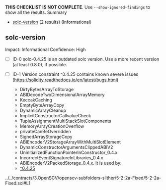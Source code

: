 **THIS CHECKLIST IS NOT COMPLETE**. Use `--show-ignored-findings` to show all the results.
Summary
 - [solc-version](#solc-version) (2 results) (Informational)
## solc-version
Impact: Informational
Confidence: High
 - [ ] ID-0
solc-0.4.25 is an outdated solc version. Use a more recent version (at least 0.8.0), if possible.

 - [ ] ID-1
Version constraint ^0.4.25 contains known severe issues (https://solidity.readthedocs.io/en/latest/bugs.html)
	- DirtyBytesArrayToStorage
	- ABIDecodeTwoDimensionalArrayMemory
	- KeccakCaching
	- EmptyByteArrayCopy
	- DynamicArrayCleanup
	- ImplicitConstructorCallvalueCheck
	- TupleAssignmentMultiStackSlotComponents
	- MemoryArrayCreationOverflow
	- privateCanBeOverridden
	- SignedArrayStorageCopy
	- ABIEncoderV2StorageArrayWithMultiSlotElement
	- DynamicConstructorArgumentsClippedABIV2
	- UninitializedFunctionPointerInConstructor_0.4.x
	- IncorrectEventSignatureInLibraries_0.4.x
	- ABIEncoderV2PackedStorage_0.4.x.
It is used by:
	- [^0.4.25](../../contracts/3.OpenSCV/openscv-subfolders-slither/5-2-2a-Fixed/5-2-2a-Fixed.sol#L1)

../../contracts/3.OpenSCV/openscv-subfolders-slither/5-2-2a-Fixed/5-2-2a-Fixed.sol#L1


